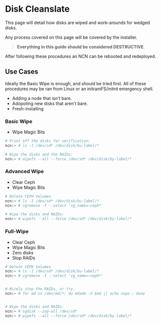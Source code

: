# Disk Cleanslate

This page will detail how disks are wiped and work-arounds for wedged 
disks.

Any process covered on this page will be covered by the installer.

> **Everything in this guide should be considered DESTRUCTIVE**.

After following these procedures an NCN can be rebooted and redeployed.

## Use Cases

Ideally the Basic Wipe is enough, and should be tried first. All of these procedures may be ran from Linux or an initramFS/initrd emergency shell.

- Adding a node that isn't bare.
- Adopoting new disks that aren't bare.
- Fresh-installing

### Basic Wipe

- Wipe Magic Bits

```bash
# Print off the disks for verification:
ncn:~ # ls -1 /dev/sd* /dev/disk/bu-label/*

# Wipe the disks and the RAIDs:
ncn:~ # wipefs --all --force /dev/sd* /dev/disk/by-label/*
```

### Advanced Wipe

- Clear Ceph
- Wipe Magic Bits

```bash
# Delete CEPH Volumes
ncn:~ # ls -1 /dev/sd* /dev/disk/bu-label/*
ncn:~ # vgremove -f --select 'vg_name=~ceph*'

# Wipe the disks and RAIDs:
ncn:~ # wipefs --all --force /dev/sd* /dev/disk/by-label/*
```

### Full-Wipe

- Clear Ceph
- Wipe Magic Bits
- Zero disks
- Stop RAIDs

```bash
# Delete CEPH Volumes
ncn:~ # ls -1 /dev/sd* /dev/disk/bu-label/*
ncn:~ # vgremove -f --select 'vg_name=~ceph*'


# Nicely stop the RAIDs, or try.
ncn:~ # for md in /dev/md/*; do mdadm -S $md || echo nope ; done


# Wipe the disks and RAIDs:
ncn:~ # sgdisk --zap-all /dev/sd* 
ncn:~ # wipefs --all --force /dev/sd* /dev/disk/by-label/*
```

